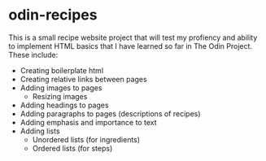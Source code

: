 # odin-recipes
This is a small recipe website project that will test my profiency and ability 
to implement HTML basics that I have learned so far in The Odin Project. These
include:

* Creating boilerplate html
* Creating relative links between pages
* Adding images to pages
    * Resizing images
* Adding headings to pages
* Adding paragraphs to pages (descriptions of recipes)
* Adding emphasis and importance to text
* Adding lists
    * Unordered lists (for ingredients)
    * Ordered lists (for steps)